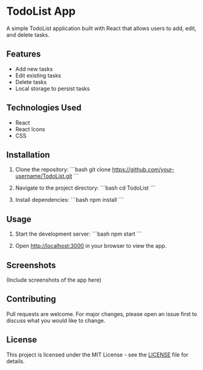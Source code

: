 # TodoList App

A simple TodoList application built with React that allows users to add, edit, and delete tasks.

## Features

- Add new tasks
- Edit existing tasks
- Delete tasks
- Local storage to persist tasks

## Technologies Used

- React
- React Icons
- CSS

## Installation

1. Clone the repository:
   \`\`\`bash
   git clone https://github.com/your-username/TodoList.git
   \`\`\`

2. Navigate to the project directory:
   \`\`\`bash
   cd TodoList
   \`\`\`

3. Install dependencies:
   \`\`\`bash
   npm install
   \`\`\`

## Usage

1. Start the development server:
   \`\`\`bash
   npm start
   \`\`\`

2. Open [http://localhost:3000](http://localhost:3000) in your browser to view the app.

## Screenshots

(Include screenshots of the app here)

## Contributing

Pull requests are welcome. For major changes, please open an issue first to discuss what you would like to change.

## License

This project is licensed under the MIT License - see the [LICENSE](LICENSE) file for details.
